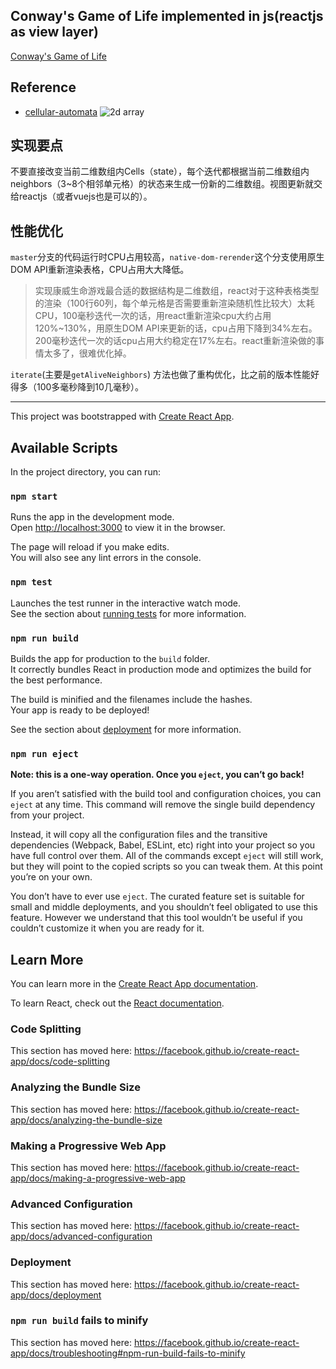 ## Conway's Game of Life implemented in js(reactjs as view layer)
[Conway's Game of Life](https://en.wikipedia.org/wiki/Conway%27s_Game_of_Life)

## Reference
- [cellular-automata](https://natureofcode.com/book/chapter-7-cellular-automata/)
![2d array](https://natureofcode.com/book/imgs/chapter07/ch07_27.png)

## 实现要点
不要直接改变当前二维数组内Cells（state），每个迭代都根据当前二维数组内neighbors（3~8个相邻单元格）的状态来生成一份新的二维数组。视图更新就交给reactjs（或者vuejs也是可以的）。

## 性能优化
`master`分支的代码运行时CPU占用较高，`native-dom-rerender`这个分支使用原生DOM API重新渲染表格，CPU占用大大降低。
> 实现康威生命游戏最合适的数据结构是二维数组，react对于这种表格类型的渲染（100行60列，每个单元格是否需要重新渲染随机性比较大）太耗CPU，100毫秒迭代一次的话，用react重新渲染cpu大约占用120%~130%，用原生DOM API来更新的话，cpu占用下降到34%左右。200毫秒迭代一次的话cpu占用大约稳定在17%左右。react重新渲染做的事情太多了，很难优化掉。

`iterate`(主要是`getAliveNeighbors`) 方法也做了重构优化，比之前的版本性能好得多（100多毫秒降到10几毫秒）。

<hr>

This project was bootstrapped with [Create React App](https://github.com/facebook/create-react-app).
## Available Scripts

In the project directory, you can run:

### `npm start`

Runs the app in the development mode.<br>
Open [http://localhost:3000](http://localhost:3000) to view it in the browser.

The page will reload if you make edits.<br>
You will also see any lint errors in the console.

### `npm test`

Launches the test runner in the interactive watch mode.<br>
See the section about [running tests](https://facebook.github.io/create-react-app/docs/running-tests) for more information.

### `npm run build`

Builds the app for production to the `build` folder.<br>
It correctly bundles React in production mode and optimizes the build for the best performance.

The build is minified and the filenames include the hashes.<br>
Your app is ready to be deployed!

See the section about [deployment](https://facebook.github.io/create-react-app/docs/deployment) for more information.

### `npm run eject`

**Note: this is a one-way operation. Once you `eject`, you can’t go back!**

If you aren’t satisfied with the build tool and configuration choices, you can `eject` at any time. This command will remove the single build dependency from your project.

Instead, it will copy all the configuration files and the transitive dependencies (Webpack, Babel, ESLint, etc) right into your project so you have full control over them. All of the commands except `eject` will still work, but they will point to the copied scripts so you can tweak them. At this point you’re on your own.

You don’t have to ever use `eject`. The curated feature set is suitable for small and middle deployments, and you shouldn’t feel obligated to use this feature. However we understand that this tool wouldn’t be useful if you couldn’t customize it when you are ready for it.

## Learn More

You can learn more in the [Create React App documentation](https://facebook.github.io/create-react-app/docs/getting-started).

To learn React, check out the [React documentation](https://reactjs.org/).

### Code Splitting

This section has moved here: https://facebook.github.io/create-react-app/docs/code-splitting

### Analyzing the Bundle Size

This section has moved here: https://facebook.github.io/create-react-app/docs/analyzing-the-bundle-size

### Making a Progressive Web App

This section has moved here: https://facebook.github.io/create-react-app/docs/making-a-progressive-web-app

### Advanced Configuration

This section has moved here: https://facebook.github.io/create-react-app/docs/advanced-configuration

### Deployment

This section has moved here: https://facebook.github.io/create-react-app/docs/deployment

### `npm run build` fails to minify

This section has moved here: https://facebook.github.io/create-react-app/docs/troubleshooting#npm-run-build-fails-to-minify
